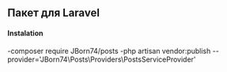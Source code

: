 ## Пакет для Laravel

#### Instalation
-composer require JBorn74/posts
-php artisan vendor:publish --provider='JBorn74\Posts\Providers\PostsServiceProvider'
